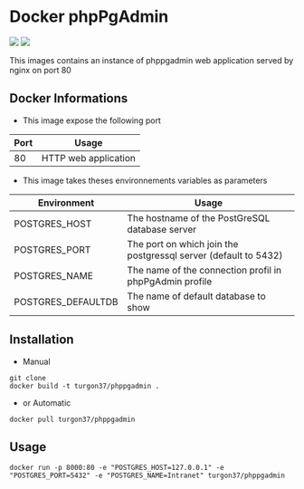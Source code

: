 # Docker phpPgAdmin

[![](https://images.microbadger.com/badges/image/turgon37/phppgadmin.svg)](https://microbadger.com/images/turgon37/phppgadmin "Get your own image badge on microbadger.com")
[![](https://images.microbadger.com/badges/version/turgon37/phppgadmin.svg)](https://microbadger.com/images/turgon37/phppgadmin "Get your own version badge on microbadger.com")

This images contains an instance of phppgadmin web application served by nginx on port 80

## Docker Informations

* This image expose the following port

| Port           | Usage                |
| -------------- | -------------------- |
| 80             | HTTP web application |

 * This image takes theses environnements variables as parameters

| Environment        | Usage           |
| -------------      | --------------- |
| POSTGRES_HOST      | The hostname of the PostGreSQL database server                 |
| POSTGRES_PORT      | The port on which join the postgressql server (default to 5432)|
| POSTGRES_NAME      | The name of the connection profil in phpPgAdmin profile        |
| POSTGRES_DEFAULTDB | The name of default database to show                           |

## Installation

* Manual

```
git clone
docker build -t turgon37/phppgadmin .
```

* or Automatic

```
docker pull turgon37/phppgadmin
```


## Usage

```
docker run -p 8000:80 -e "POSTGRES_HOST=127.0.0.1" -e "POSTGRES_PORT=5432" -e "POSTGRES_NAME=Intranet" turgon37/phppgadmin
```
